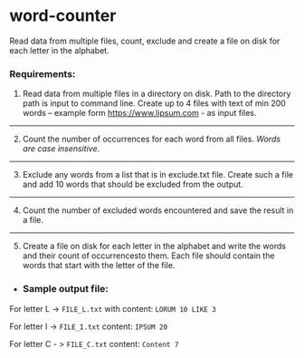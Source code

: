 # word-counter
Read data from multiple files, count, exclude and create a file on disk for each letter in the alphabet.

### Requirements:
1. Read data from multiple files in a directory on disk.
Path to the directory path is input to command line.
Create up to 4 files with text of min 200 words – example form
https://www.lipsum.com - as input files.
---
2. Count the number of occurrences for each word from all files.
*Words are case insensitive.*
---
3. Exclude any words from a list that is in exclude.txt file.
Create such a file and add 10 words that should be excluded from the output.
---
4. Count the number of excluded words encountered and save the result in a file.
---
5. Create a file on disk for each letter in the alphabet and write the words and their count of
occurrencesto them.
Each file should contain the words that start with the letter of the file.
- ### Sample output file:

For letter L -> `FILE_L.txt` with content:
`LORUM 10
LIKE 3`

For letter I -> `FILE_I.txt` content:
`IPSUM 20`

For letter C - > `FILE_C.txt` content:
`Content 7`
